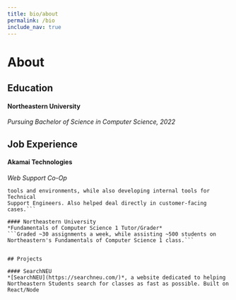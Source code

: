 ```yaml
---
title: bio/about
permalink: /bio
include_nav: true
---
```


# About

## Education

#### Northeastern University
*Pursuing Bachelor of Science in Computer Science, 2022*

## Job Experience

#### Akamai Technologies
*Web Support Co-Op*  
```Assisted members of the premium support team in cases using Unix
tools and environments, while also developing internal tools for Technical
Support Engineers. Also helped deal directly in customer-facing cases.```

#### Northeastern University
*Fundamentals of Computer Science 1 Tutor/Grader*  
```Graded ~30 assignments a week, while assisting ~500 students on
Northeastern's Fundamentals of Computer Science 1 class.```


## Projects

#### SearchNEU
*[SearchNEU](https://searchneu.com/)*, a website dedicated to helping
Northeastern Students search for classes as fast as possible. Built on 
React/Node
